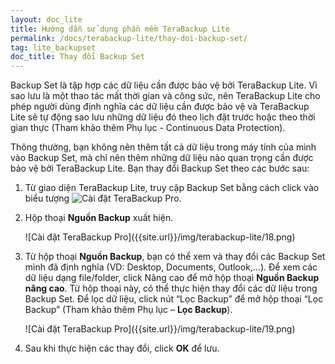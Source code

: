 ```yaml
---
layout: doc_lite
title: Hướng dẫn sử dụng phần mềm TeraBackup Lite
permalink: /docs/terabackup-lite/thay-doi-backup-set/
tag: lite_backupset
doc_title: Thay đổi Backup Set
---
```


Backup Set là tập hợp các dữ liệu cần được bảo vệ bởi  TeraBackup Lite. Vì sao lưu là một thao tác mất thời gian và công sức, nên TeraBackup Lite cho phép người dùng định nghĩa các dữ liệu cần được bảo vệ và TeraBackup Lite sẽ tự động sao lưu những dữ liệu đó theo lịch đặt trước hoặc theo thời gian thực (Tham khảo thêm Phụ lục - Continuous Data Protection). 

Thông thường, bạn không nên thêm tất cả dữ liệu trong máy tính của mình vào Backup Set, mà chỉ nên thêm những dữ liệu nào quan trọng cần được bảo vệ bởi  TeraBackup Lite. Bạn thay đổi Backup Set theo các bước sau:  

1. Từ giao diện TeraBackup Lite, truy cập Backup Set bằng cách click vào biểu tượng  ![Cài đặt TeraBackup Pro]({{site.url}}/img/terabackup-lite/17-1.png).  
2. Hộp thoại **Nguồn Backup** xuất hiện.  
 
    <div class="img-responsive center" markdown="1">
    ![Cài đặt TeraBackup Pro]({{site.url}}/img/terabackup-lite/18.png)
    </div>
    
3. Từ hộp thoại **Nguồn Backup**, bạn có thể xem và thay đổi các Backup Set mình đã định nghĩa (VD: Desktop, Documents, Outlook,…). Để xem các dữ liệu dạng file/folder, click Nâng cao để mở hộp thoại **Nguồn Backup nâng cao**. Từ hộp thoại này, có thể thực hiện thay đổi các dữ liệu trong Backup Set. Để lọc dữ liệu, click nút “Lọc Backup” để mở hộp thoại “Lọc Backup” (Tham khảo thêm Phụ lục – **Lọc Backup**).  
  
    <div class="img-responsive center" markdown="1">
    ![Cài đặt TeraBackup Pro]({{site.url}}/img/terabackup-lite/19.png)
    </div>
      
4. Sau khi thực hiện các thay đổi, click **OK** để lưu. 